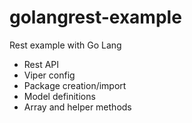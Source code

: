 # golangrest-example
Rest example with Go Lang

- Rest API
- Viper config
- Package creation/import
- Model definitions
- Array and helper methods
